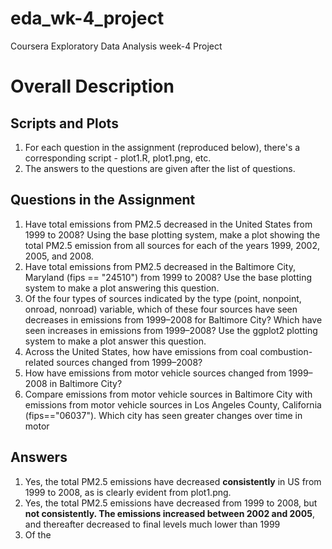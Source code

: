 # eda_wk-4_project
Coursera Exploratory Data Analysis week-4 Project
# Overall Description
## Scripts and Plots
   1. For each question in the assignment (reproduced below), there's a corresponding script - plot1.R, plot1.png, etc.
   2. The answers to the questions are given after the list of questions.
## Questions in the Assignment
1.	Have total emissions from PM2.5 decreased in the United States from 1999 to 2008? Using the base plotting system, make a plot showing the total PM2.5 emission from all sources for each of the years 1999, 2002, 2005, and 2008.
2.	Have total emissions from PM2.5 decreased in the Baltimore City, Maryland (fips == "24510") from 1999 to 2008? Use the base plotting system to make a plot answering this question.
3.	Of the four types of sources indicated by the type (point, nonpoint, onroad, nonroad) variable, which of these four sources have seen decreases in emissions from 1999–2008 for Baltimore City? Which have seen increases in emissions from 1999–2008? Use the ggplot2 plotting system to make a plot answer this question.
4.	Across the United States, how have emissions from coal combustion-related sources changed from 1999–2008?
5.	How have emissions from motor vehicle sources changed from 1999–2008 in Baltimore City?
6.	Compare emissions from motor vehicle sources in Baltimore City with emissions from motor vehicle sources in Los Angeles County, California (fips=="06037"). Which city has seen greater changes over time in motor
## Answers 
1.  Yes, the total PM2.5 emissions have decreased **consistently** in US from 1999 to 2008, as is clearly evident from plot1.png.
2.  Yes, the total PM2.5 emissions have decreased from 1999 to 2008, but **not consistently. The emissions increased between 2002 and 2005**, and thereafter decreased to final levels much lower than 1999
3. Of the 
